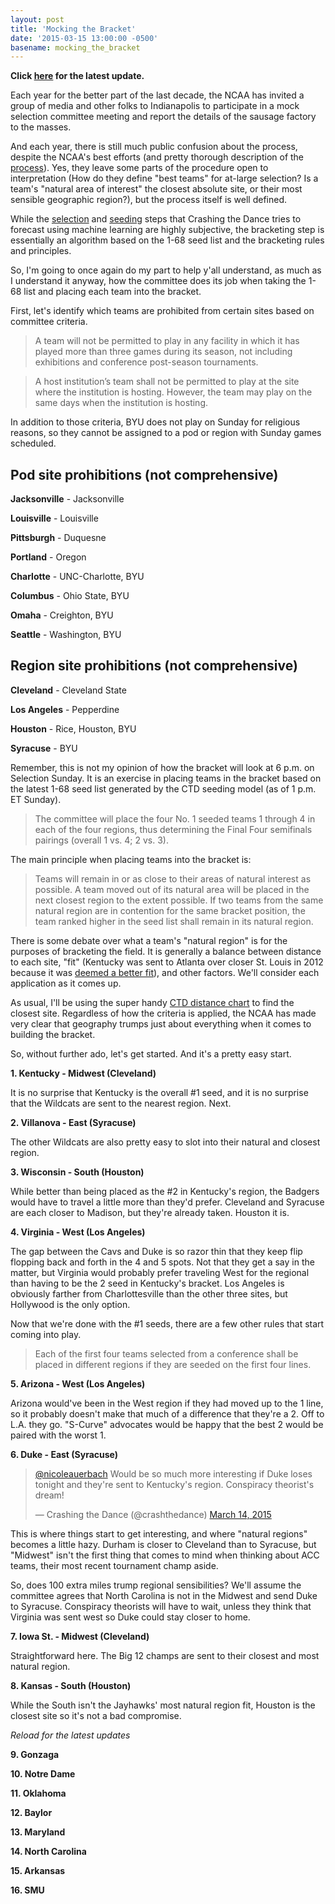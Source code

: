 ```yaml
---
layout: post
title: 'Mocking the Bracket'
date: '2015-03-15 13:00:00 -0500'
basename: mocking_the_bracket
---
```

**Click [here](#latest) for the latest update.**

Each year for the better part of the last decade, the NCAA has invited a group of media
and other folks to Indianapolis to participate in a mock selection committee
meeting and report the details of the sausage factory to the masses.

And each year, there is still much public confusion about the process,
despite the NCAA's best efforts (and pretty thorough description of the
[process](http://i.turner.ncaa.com/dr/ncaa/ncaa7/release/sites/default/files/images/2015/02/16/2014-15_principles_and_procedures.pdf)).
Yes, they leave some parts of the procedure open to interpretation
(How do they define "best teams" for at-large selection? Is a team's "natural
area of interest" the closest absolute site, or their most sensible geographic
region?), but the process itself is well defined.

While the [selection](http://crashingthedance.com/selection) and
[seeding](http://crashingthedance.com/seeding) steps that Crashing the Dance
tries to forecast using machine learning are highly subjective, the bracketing
step is essentially an algorithm based on the 1-68 seed list and the bracketing
rules and principles.

So, I'm going to once again do my part to help y'all understand, as much as I
understand it anyway, how the committee does its job when taking the 1-68 list
and placing each team into the bracket.

First, let's identify which teams are prohibited from certain sites based on
committee criteria.

> A team will not be permitted to play in any facility in which it has played
> more than three games during its season, not including exhibitions and
> conference post-season tournaments.

> A host institution’s team shall not be permitted to play at the site where the
> institution is hosting. However, the team may play on the same days when the
> institution is hosting.

In addition to those criteria, BYU does not play on Sunday for religious
reasons, so they cannot be assigned to a pod or region with Sunday games
scheduled.

<a name='pod-prohibitions'></a>

Pod site prohibitions (not comprehensive)
-----------------------------------------
**Jacksonville** - Jacksonville

**Louisville** - Louisville

**Pittsburgh** - Duquesne

**Portland** - Oregon

**Charlotte** - UNC-Charlotte, BYU

**Columbus** - Ohio State, BYU

**Omaha** - Creighton, BYU

**Seattle** - Washington, BYU

<a name='region-prohibitions'></a>

Region site prohibitions (not comprehensive)
-----------------------------------------
**Cleveland** - Cleveland State

**Los Angeles** - Pepperdine

**Houston** - Rice, Houston, BYU

**Syracuse** - BYU

Remember, this is not my opinion of how the bracket will look at 6 p.m. on
Selection Sunday. It is an exercise in placing teams in the bracket based on the
latest 1-68 seed list generated by the CTD seeding model (as of 1 p.m. ET Sunday).

> The committee will place the four No. 1 seeded teams 1 through 4 in each of
> the four regions, thus determining the Final Four semifinals pairings (overall
> 1 vs. 4; 2 vs. 3).

The main principle when placing teams into the bracket is:

> Teams will remain in or as close to their areas of natural interest as
> possible. A team moved out of its natural area will be placed in the next
> closest region to the extent possible. If two teams from the same natural
> region are in contention for the same bracket position, the team ranked higher
> in the seed list shall remain in its natural region.

There is some debate over what a team's "natural region" is for the purposes of
bracketing the field. It is generally a balance between distance to each site,
"fit" (Kentucky was sent to Atlanta over closer St. Louis in 2012 because it was
[deemed a better fit](http://espn.go.com/mens-college-basketball/tournament/2012/story/_/id/7674260/men-ncaa-tournament-2012-selection-committee-did-best-keep-teams-home)), and other factors. We'll consider each application as it comes up. 

As usual, I'll be using the super handy
[CTD distance chart](http://crashingthedance.com/distance) to find the closest site.
Regardless of how the criteria is applied, the NCAA has made very clear that
geography trumps just about everything when it comes to building the bracket.

So, without further ado, let's get started. And it's a pretty easy start.

**1. Kentucky - Midwest (Cleveland)**

It is no surprise that Kentucky is the overall #1 seed, and it is no surprise
that the Wildcats are sent to the nearest region. Next.

**2. Villanova - East (Syracuse)**

The other Wildcats are also pretty easy to slot into their natural and closest
region.

**3. Wisconsin - South (Houston)**

While better than being placed as the #2 in Kentucky's region, the Badgers would
have to travel a little more than they'd prefer. Cleveland and Syracuse are each
closer to Madison, but they're already taken. Houston it is.

**4. Virginia - West (Los Angeles)**

The gap between the Cavs and Duke is so razor thin that they keep flip flopping
back and forth in the 4 and 5 spots. Not that they get a say in the matter,
but Virginia would probably prefer traveling West for the regional than having
to be the 2 seed in Kentucky's bracket. Los Angeles is obviously farther from
Charlottesville than the other three sites, but Hollywood is the only option.

Now that we're done with the #1 seeds, there are a few other rules that start
coming into play.

> Each of the first four teams selected from a conference shall be placed in different
regions if they are seeded on the first four lines.

**5. Arizona - West (Los Angeles)**

Arizona would've been in the West region if they had moved up to the 1 line, so
it probably doesn't make that much of a difference that they're a 2. Off to L.A.
they go. "S-Curve" advocates would be happy that the best 2 would be paired with
the worst 1.

**6. Duke - East (Syracuse)**

<blockquote class="twitter-tweet" data-conversation="none" lang="en"><p><a
href="https://twitter.com/NicoleAuerbach">@nicoleauerbach</a> Would be so much
more interesting if Duke loses tonight and they&#39;re sent to Kentucky&#39;s
region. Conspiracy theorist&#39;s dream!</p>&mdash; Crashing the Dance
(@crashthedance) <a
href="https://twitter.com/crashthedance/status/576569425899495424">March 14,
2015</a></blockquote>
<script async src="//platform.twitter.com/widgets.js" charset="utf-8"></script>

This is where things start to get interesting, and where "natural regions"
becomes a little hazy. Durham is closer to Cleveland than to Syracuse, but
"Midwest" isn't the first thing that comes to mind when thinking about ACC
teams, their most recent tournament champ aside.

So, does 100 extra miles trump regional sensibilities? We'll assume the
committee agrees that North Carolina is not in the Midwest and send Duke to
Syracuse. Conspiracy theorists will have to wait, unless they think that
Virginia was sent west so Duke could stay closer to home.

**7. Iowa St. - Midwest (Cleveland)**

Straightforward here. The Big 12 champs are sent to their closest and most
natural region.

**8. Kansas - South (Houston)**

While the South isn't the Jayhawks' most natural region fit, Houston is the
closest site so it's not a bad compromise.

<a name='latest'></a>
*Reload for the latest updates*

**9. Gonzaga**

**10.  Notre Dame**

**11.  Oklahoma**

**12.  Baylor**

**13.  Maryland**

**14.  North Carolina**

**15.  Arkansas**

**16.  SMU**


